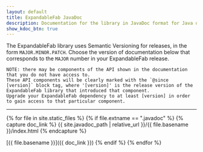 ```yaml
---
layout: default
title: ExpandableFab JavaDoc
description: Documentation for the library in JavaDoc format for Java developers.
show_kdoc_btn: true
---
```


The ExpandableFab library uses Semantic Versioning for releases, in the form `MAJOR.MINOR.PATCH`. Choose the version of documentation below that corresponds to the `MAJOR` number in your ExpandableFab release.

```
NOTE: there may be components of the API shown in the documentation that you do not have access to. 
These API components will be clearly marked with the `@since [version]` block tag, where '[version]' is the release version of the ExpandableFab library that introduced that component. 
Upgrade your ExpandableFab dependency to at least [version] in order to gain access to that particular component.
```

---

{% for file in site.static_files %}
{% if file.extname == ".javadoc" %}
  {% capture doc_link %}
  {{ site.javadoc_path | relative_url }}/{{ file.basename }}/index.html
  {% endcapture %}
  
  [{{ file.basename }}]({{ doc_link }})
{% endif %}
{% endfor %}